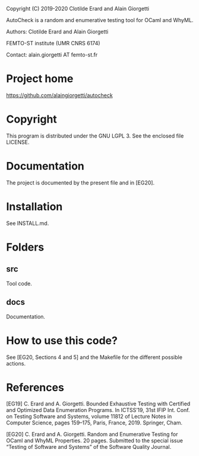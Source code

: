 Copyright (C) 2019-2020 Clotilde Erard and Alain Giorgetti

AutoCheck is a random and enumerative testing tool for OCaml and WhyML.

Authors: Clotilde Erard and Alain Giorgetti

FEMTO-ST institute (UMR CNRS 6174)

Contact: alain.giorgetti AT femto-st.fr

Project home
============

https://github.com/alaingiorgetti/autocheck

Copyright
=========

This program is distributed under the GNU LGPL 3. See the enclosed file LICENSE.

Documentation
=============

The project is documented by the present file and in [EG20].

Installation
============

See INSTALL.md.

Folders
=======

src
---

  Tool code.

docs
----

  Documentation.

How to use this code?
=====================

See [EG20, Sections 4 and 5] and the Makefile for the different possible actions.

References
==========

[EG19] C. Erard and A. Giorgetti. Bounded Exhaustive Testing with Certified
and Optimized Data Enumeration Programs. In ICTSS’19, 31st IFIP Int. Conf.
on Testing Software and Systems, volume 11812 of Lecture Notes in Computer
Science, pages 159–175, Paris, France, 2019. Springer, Cham.

[EG20] C. Erard and A. Giorgetti. Random and Enumerative Testing for OCaml and 
WhyML Properties. 20 pages. Submitted to the special issue “Testing of Software
 and Systems” of the Software Quality Journal.
